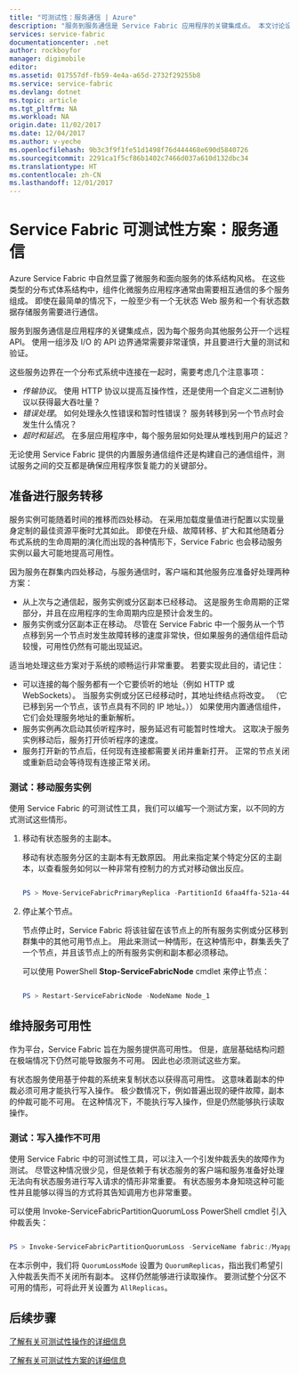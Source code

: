 ```yaml
---
title: "可测试性：服务通信 | Azure"
description: "服务到服务通信是 Service Fabric 应用程序的关键集成点。 本文讨论设计注意事项和测试技术。"
services: service-fabric
documentationcenter: .net
author: rockboyfor
manager: digimobile
editor: 
ms.assetid: 017557df-fb59-4e4a-a65d-2732f29255b8
ms.service: service-fabric
ms.devlang: dotnet
ms.topic: article
ms.tgt_pltfrm: NA
ms.workload: NA
origin.date: 11/02/2017
ms.date: 12/04/2017
ms.author: v-yeche
ms.openlocfilehash: 9b3c3f9f1fe51d1498f76d444468e690d5840726
ms.sourcegitcommit: 2291ca1f5cf86b1402c7466d037a610d132dbc34
ms.translationtype: HT
ms.contentlocale: zh-CN
ms.lasthandoff: 12/01/2017
---
```

# <a name="service-fabric-testability-scenarios-service-communication"></a>Service Fabric 可测试性方案：服务通信
Azure Service Fabric 中自然显露了微服务和面向服务的体系结构风格。 在这些类型的分布式体系结构中，组件化微服务应用程序通常由需要相互通信的多个服务组成。 即使在最简单的情况下，一般至少有一个无状态 Web 服务和一个有状态数据存储服务需要进行通信。

服务到服务通信是应用程序的关键集成点，因为每个服务向其他服务公开一个远程 API。 使用一组涉及 I/O 的 API 边界通常需要非常谨慎，并且要进行大量的测试和验证。

这些服务边界在一个分布式系统中连接在一起时，需要考虑几个注意事项：

* *传输协议*。 使用 HTTP 协议以提高互操作性，还是使用一个自定义二进制协议以获得最大吞吐量？
* *错误处理*。 如何处理永久性错误和暂时性错误？ 服务转移到另一个节点时会发生什么情况？
* *超时和延迟*。 在多层应用程序中，每个服务层如何处理从堆栈到用户的延迟？

无论使用 Service Fabric 提供的内置服务通信组件还是构建自己的通信组件，测试服务之间的交互都是确保应用程序恢复能力的关键部分。

## <a name="prepare-for-services-to-move"></a>准备进行服务转移
服务实例可能随着时间的推移而四处移动。 在采用加载度量值进行配置以实现量身定制的最佳资源平衡时尤其如此。 即使在升级、故障转移、扩大和其他随着分布式系统的生命周期的演化而出现的各种情形下，Service Fabric 也会移动服务实例以最大可能地提高可用性。

因为服务在群集内四处移动，与服务通信时，客户端和其他服务应准备好处理两种方案：

* 从上次与之通信起，服务实例或分区副本已经移动。 这是服务生命周期的正常部分，并且在应用程序的生命周期内应是预计会发生的。
* 服务实例或分区副本正在移动。 尽管在 Service Fabric 中一个服务从一个节点移到另一个节点时发生故障转移的速度非常快，但如果服务的通信组件启动较慢，可用性仍然有可能出现延迟。

适当地处理这些方案对于系统的顺畅运行非常重要。 若要实现此目的，请记住：

* 可以连接的每个服务都有一个它要侦听的地址（例如 HTTP 或 WebSockets）。 当服务实例或分区已经移动时，其地址终结点将改变。 （它已移到另一个节点，该节点具有不同的 IP 地址。）） 如果使用内置通信组件，它们会处理服务地址的重新解析。
* 服务实例再次启动其侦听程序时，服务延迟有可能暂时性增大。 这取决于服务实例移动后，服务打开侦听程序的速度。
* 服务打开新的节点后，任何现有连接都需要关闭并重新打开。 正常的节点关闭或重新启动会等待现有连接正常关闭。

### <a name="test-it-move-service-instances"></a>测试：移动服务实例
使用 Service Fabric 的可测试性工具，我们可以编写一个测试方案，以不同的方式测试这些情形。

1. 移动有状态服务的主副本。

    移动有状态服务分区的主副本有无数原因。 用此来指定某个特定分区的主副本，以查看服务如何以一种非常有控制力的方式对移动做出反应。

    ```powershell

    PS > Move-ServiceFabricPrimaryReplica -PartitionId 6faa4ffa-521a-44e9-8351-dfca0f7e0466 -ServiceName fabric:/MyApplication/MyService

    ```
2. 停止某个节点。

    节点停止时，Service Fabric 将该驻留在该节点上的所有服务实例或分区移到群集中的其他可用节点上。 用此来测试一种情形，在这种情形中，群集丢失了一个节点，并且该节点上的所有服务实例和副本都必须移动。

    可以使用 PowerShell **Stop-ServiceFabricNode** cmdlet 来停止节点：

    ```powershell

    PS > Restart-ServiceFabricNode -NodeName Node_1

    ```

## <a name="maintain-service-availability"></a>维持服务可用性
作为平台，Service Fabric 旨在为服务提供高可用性。 但是，底层基础结构问题在极端情况下仍然可能导致服务不可用。 因此也必须测试这些方案。

有状态服务使用基于仲裁的系统来复制状态以获得高可用性。 这意味着副本的仲裁必须可用才能执行写入操作。 极少数情况下，例如普遍出现的硬件故障，副本的仲裁可能不可用。 在这种情况下，不能执行写入操作，但是仍然能够执行读取操作。

### <a name="test-it-write-operation-unavailability"></a>测试：写入操作不可用
使用 Service Fabric 中的可测试性工具，可以注入一个引发仲裁丢失的故障作为测试。 尽管这种情况很少见，但是依赖于有状态服务的客户端和服务准备好处理无法向有状态服务进行写入请求的情形非常重要。 有状态服务本身知晓这种可能性并且能够以得当的方式将其告知调用方也非常重要。

可以使用 Invoke-ServiceFabricPartitionQuorumLoss PowerShell cmdlet 引入仲裁丢失： 

```powershell

PS > Invoke-ServiceFabricPartitionQuorumLoss -ServiceName fabric:/Myapplication/MyService -QuorumLossMode QuorumReplicas -QuorumLossDurationInSeconds 20

```

在本示例中，我们将 `QuorumLossMode` 设置为 `QuorumReplicas`，指出我们希望引入仲裁丢失而不关闭所有副本。 这样仍然能够进行读取操作。 要测试整个分区不可用的情形，可将此开关设置为 `AllReplicas`。

## <a name="next-steps"></a>后续步骤
[了解有关可测试性操作的详细信息](service-fabric-testability-actions.md)

[了解有关可测试性方案的详细信息](service-fabric-testability-scenarios.md)

<!--Update_Description: update meta properties-->